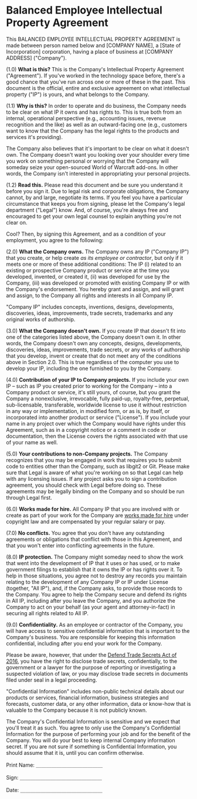 # Balanced Employee Intellectual Property Agreement  

This BALANCED EMPLOYEE INTELLECTUAL PROPERTY AGREEMENT is made between person named below and [COMPANY NAME], a [State of Incorporation] corporation, having a place of business at [COMPANY ADDRESS\] ("Company").

(1.0) **What is this?** This is the Company's Intellectual Property Agreement ("Agreement"). If you've worked in the technology space before, there's a good chance that you've run across one or more of these in the past. This document is the official, entire and exclusive agreement on what intellectual property ("IP") is yours, and what belongs to the Company.

(1.1) **Why is this?** In order to operate and do business, the Company needs to be clear on what IP it owns and has rights to. This is true both from an internal, operational perspective (e.g., accounting issues, revenue recognition and the like) as well as an outward-facing one (e.g., customers want to know that the Company has the legal rights to the products and services it's providing).

The Company also believes that it's important to be clear on what it doesn't own. The Company doesn't want you looking over your shoulder every time you work on something personal or worrying that the Company will someday seize your open-sourced World of Warcraft add-ons. In other words, the Company isn't interested in appropriating your personal projects.

(1.2) **Read this.** Please read this document and be sure you understand it before you sign it. Due to legal risk and corporate obligations, the Company cannot, by and large, negotiate its terms. If you feel you have a particular circumstance that keeps you from signing, please let the Company's legal department ("Legal") know. And, of course, you're always free and encouraged to get your own legal counsel to explain anything you're not clear on.  

Cool? Then, by signing this Agreement, and as a condition of your employment, you agree to the following:

(2.0) **What the Company owns.** The Company owns any IP ("Company IP") that you create, or help create _as its employee or contractor_, but only if it meets one or more of these additional conditions: The IP (i) related to an existing or prospective Company product or service at the time you developed, invented, or created it, (ii) was developed for use by the Company, (iii) was developed or promoted with existing Company IP or with the Company's endorsement. You hereby grant and assign, and will grant and assign, to the Company all rights and interests in all Company IP.

"Company IP" includes concepts, inventions, designs, developments, discoveries, ideas, improvements, trade secrets, trademarks and any original works of authorship.

(3.0) **What the Company doesn't own.** If you create IP that doesn't fit into one of the categories listed above, the Company doesn't own it. In other words, the Company doesn't own any concepts, designs, developments, discoveries, ideas, improvements, trade secrets, or any works of authorship that you develop, invent or create that do not meet any of the conditions above in Section 2.0. This is true regardless of the computer you use to develop your IP, including the one furnished to you by the Company.

(4.0) **Contribution of your IP to Company projects.** If you include your own IP – such as IP you created prior to working for the Company – into a Company product or service, it's still yours, of course, but you grant the Company a nonexclusive, irrevocable, fully paid-up, royalty-free, perpetual, sub-licensable, transferable, worldwide license to use it without restriction in any way or implementation, in modified form, or as is, by itself, or incorporated into another product or service ("License"). If you include your name in any project over which the Company would have rights under this Agreement, such as in a copyright notice or a comment in code or documentation, then the License covers the rights associated with that use of your name as well.

(5.0) **Your contributions to non-Company projects.** The Company recognizes that you may be engaged in work that requires you to submit code to entities other than the Company, such as libgit2 or Git. Please make sure that Legal is aware of what you're working on so that Legal can help with any licensing issues. If any project asks you to sign a contribution agreement, you should check with Legal before doing so. These agreements may be legally binding on the Company and so should be run through Legal first.

(6.0) **Works made for hire.** All Company IP that you are involved with or create as part of your work for the Company are [works made for hire](http://www.copyright.gov/circs/circ09.pdf) under copyright law and are compensated by your regular salary or pay.

(7.0) **No conflicts.** You agree that you don't have any outstanding agreements or obligations that conflict with those in this Agreement, and that you won't enter into conflicting agreements in the future.

(8.0) **IP protection.** The Company might someday need to show the work that went into the development of IP that it uses or has used, or to make government filings to establish that it owns the IP or has rights over it. To help in those situations, you agree not to destroy any records you maintain relating to the development of any Company IP or IP under License (together, "All IP"), and, if the Company asks, to provide those records to the Company. You agree to help the Company secure and defend its rights in All IP, including after you leave the Company, and you authorize the Company to act on your behalf (as your agent and attorney-in-fact) in securing all rights related to All IP.   

(9.0) **Confidentiality.** As an employee or contractor of the Company, you will have access to sensitive confidential information that is important to the Company's business. You are responsible for keeping this information confidential, including after you end your work for the Company.

Please be aware, however, that under the [Defend Trade Secrets Act of 2016](http://uscode.house.gov/view.xhtml?req=title:18%20section:1833%20edition:prelim), you have the right to disclose trade secrets, confidentially, to the government or a lawyer for the purpose of reporting or investigating a suspected violation of law, or you may disclose trade secrets in documents filed under seal in a legal proceeding.

"Confidential Information" includes non-public technical details about our products or services, financial information, business strategies and forecasts, customer data, or any other information, data or know-how that is valuable to the Company because it is not publicly known.

The Company's Confidential Information is sensitive and we expect that you'll treat it as such. You agree to only use the Company's Confidential Information for the purpose of performing your job and for the benefit of the Company. You will do your best to keep internal Company information secret. If you are not sure if something is Confidential Information, you should assume that it is, until you can confirm otherwise.

Print Name: ＿＿＿＿＿＿＿＿＿＿＿＿＿

Sign: ＿＿＿＿＿＿＿＿＿＿＿＿＿＿＿＿

Date: ＿＿＿＿＿＿＿＿＿＿＿＿＿＿＿＿
